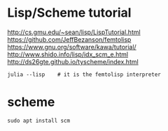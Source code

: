 Lisp/Scheme tutorial
===

http://cs.gmu.edu/~sean/lisp/LispTutorial.html
https://github.com/JeffBezanson/femtolisp
https://www.gnu.org/software/kawa/tutorial/
http://www.shido.info/lisp/idx_scm_e.html
http://ds26gte.github.io/tyscheme/index.html

```
julia --lisp    # it is the femtolisp interpreter
```

# scheme

```
sudo apt install scm
```
